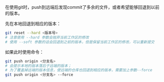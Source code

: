 在使用git时，push到远端后发现commit了多余的文件，或者希望能够回退到以前的版本。

先在本地回退到相应的版本：

````bash
git reset --hard <版本号>
# 注意使用 --hard 参数会抛弃当前工作区的修改
# 使用 --soft 参数的话会回退到之前的版本，但是保留当前工作区的修改，可以重新提交
````
如果此时使用命令：
````bash
git push origin <分支名>
# 会提示本地的版本落后于远端的版本；
# 为了覆盖掉远端的版本信息，使远端的仓库也回退到相应的版本，需要加上参数--force
git push origin <分支名> --force
````
